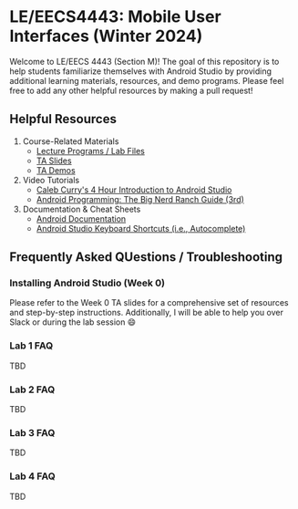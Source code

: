 # LE/EECS4443: Mobile User Interfaces (Winter 2024)
Welcome to LE/EECS 4443 (Section M)! The goal of this repository is to help students familiarize themselves with Android Studio by providing additional learning materials, resources, and demo programs. 
Please feel free to add any other helpful resources by making a pull request! 
## Helpful Resources
1. Course-Related Materials
     - [Lecture Programs / Lab Files](https://github.com/yorku-ease/EECS4443-Demos)
     - [TA Slides]()
     - [TA Demos]()
2. Video Tutorials
    - [Caleb Curry's 4 Hour Introduction to Android Studio](https://www.youtube.com/watch?v=tZvjSl9dswg&themeRefresh=1)
    - [Android Programming: The Big Nerd Ranch Guide (3rd)](https://www.amazon.ca/Android-Programming-Nerd-Ranch-Guide/dp/0134706056)
3. Documentation & Cheat Sheets
   - [Android Documentation](https://developer.android.com/docs) 
   - [Android Studio Keyboard Shortcuts (i.e., Autocomplete)](https://developer.android.com/studio/intro/keyboard-shortcuts)
## Frequently Asked QUestions / Troubleshooting
### Installing Android Studio (Week 0)
Please refer to the Week 0 TA slides for a comprehensive set of resources and step-by-step instructions. Additionally, I will be able to help you over Slack or during the lab session 😄
### Lab 1 FAQ
TBD
### Lab 2 FAQ
TBD
### Lab 3 FAQ
TBD
### Lab 4 FAQ
TBD
